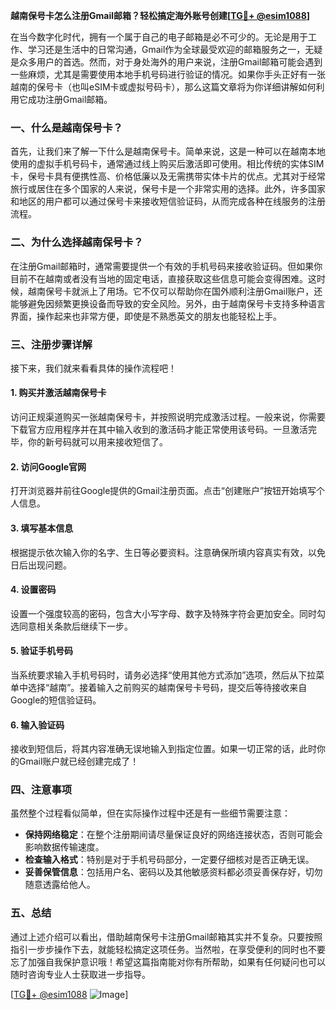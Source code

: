 **越南保号卡怎么注册Gmail邮箱？轻松搞定海外账号创建[[TG💪+ @esim1088](https://t.me/s/esim1088)]**

在当今数字化时代，拥有一个属于自己的电子邮箱是必不可少的。无论是用于工作、学习还是生活中的日常沟通，Gmail作为全球最受欢迎的邮箱服务之一，无疑是众多用户的首选。然而，对于身处海外的用户来说，注册Gmail邮箱可能会遇到一些麻烦，尤其是需要使用本地手机号码进行验证的情况。如果你手头正好有一张越南的保号卡（也叫eSIM卡或虚拟号码卡），那么这篇文章将为你详细讲解如何利用它成功注册Gmail邮箱。

### 一、什么是越南保号卡？

首先，让我们来了解一下什么是越南保号卡。简单来说，这是一种可以在越南本地使用的虚拟手机号码卡，通常通过线上购买后激活即可使用。相比传统的实体SIM卡，保号卡具有便携性高、价格低廉以及无需携带实体卡片的优点。尤其对于经常旅行或居住在多个国家的人来说，保号卡是一个非常实用的选择。此外，许多国家和地区的用户都可以通过保号卡来接收短信验证码，从而完成各种在线服务的注册流程。

### 二、为什么选择越南保号卡？

在注册Gmail邮箱时，通常需要提供一个有效的手机号码来接收验证码。但如果你目前不在越南或者没有当地的固定电话，直接获取这些信息可能会变得困难。这时候，越南保号卡就派上了用场。它不仅可以帮助你在国外顺利注册Gmail账户，还能够避免因频繁更换设备而导致的安全风险。另外，由于越南保号卡支持多种语言界面，操作起来也非常方便，即使是不熟悉英文的朋友也能轻松上手。

### 三、注册步骤详解

接下来，我们就来看看具体的操作流程吧！

#### 1. 购买并激活越南保号卡
访问正规渠道购买一张越南保号卡，并按照说明完成激活过程。一般来说，你需要下载官方应用程序并在其中输入收到的激活码才能正常使用该号码。一旦激活完毕，你的新号码就可以用来接收短信了。

#### 2. 访问Google官网
打开浏览器并前往Google提供的Gmail注册页面。点击“创建账户”按钮开始填写个人信息。

#### 3. 填写基本信息
根据提示依次输入你的名字、生日等必要资料。注意确保所填内容真实有效，以免日后出现问题。

#### 4. 设置密码
设置一个强度较高的密码，包含大小写字母、数字及特殊字符会更加安全。同时勾选同意相关条款后继续下一步。

#### 5. 验证手机号码
当系统要求输入手机号码时，请务必选择“使用其他方式添加”选项，然后从下拉菜单中选择“越南”。接着输入之前购买的越南保号卡号码，提交后等待接收来自Google的短信验证码。

#### 6. 输入验证码
接收到短信后，将其内容准确无误地输入到指定位置。如果一切正常的话，此时你的Gmail账户就已经创建完成了！

### 四、注意事项

虽然整个过程看似简单，但在实际操作过程中还是有一些细节需要注意：

- **保持网络稳定**：在整个注册期间请尽量保证良好的网络连接状态，否则可能会影响数据传输速度。
- **检查输入格式**：特别是对于手机号码部分，一定要仔细核对是否正确无误。
- **妥善保管信息**：包括用户名、密码以及其他敏感资料都必须妥善保存好，切勿随意透露给他人。

### 五、总结

通过上述介绍可以看出，借助越南保号卡注册Gmail邮箱其实并不复杂。只要按照指引一步步操作下去，就能轻松搞定这项任务。当然啦，在享受便利的同时也不要忘了加强自我保护意识哦！希望这篇指南能对你有所帮助，如果有任何疑问也可以随时咨询专业人士获取进一步指导。

[[TG💪+ @esim1088](https://t.me/s/esim1088) ![Image](https://i.postimg.cc/4NQfJmqS/Snipaste-2025-05-13-00-14-12.png)]